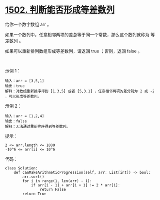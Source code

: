 # [1502. 判断能否形成等差数列](https://leetcode.cn/problems/can-make-arithmetic-progression-from-sequence/)

给你一个数字数组 arr 。

如果一个数列中，任意相邻两项的差总等于同一个常数，那么这个数列就称为 等差数列 。

如果可以重新排列数组形成等差数列，请返回 true ；否则，返回 false 。

 

示例 1：
```
输入：arr = [3,5,1]
输出：true
解释：对数组重新排序得到 [1,3,5] 或者 [5,3,1] ，任意相邻两项的差分别为 2 或 -2 ，可以形成等差数列。
```
示例 2：
```
输入：arr = [1,2,4]
输出：false
解释：无法通过重新排序得到等差数列。
```

提示：
```
2 <= arr.length <= 1000
-10^6 <= arr[i] <= 10^6
```

代码：
```python3
class Solution:
    def canMakeArithmeticProgression(self, arr: List[int]) -> bool:
        arr.sort()
        for i in range(1, len(arr) - 1):
            if arr[i - 1] + arr[i + 1] != 2 * arr[i]:
                return False
        return True
```